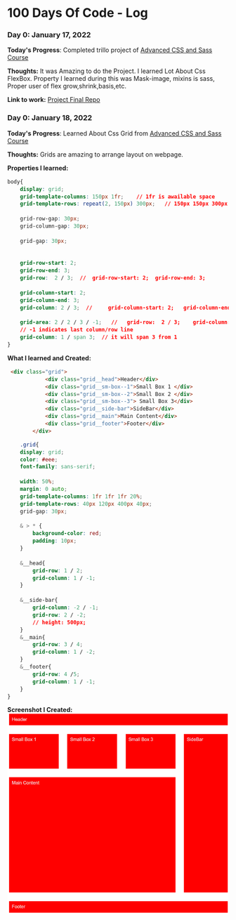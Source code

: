 # 100 Days Of Code - Log

### Day 0: January 17, 2022 
<!-- ##### () -->

**Today's Progress**: Completed trillo project of [Advanced CSS and Sass Course](https://www.udemy.com/course/advanced-css-and-sass/?src=sac&kw=advance+css+and+sass)

**Thoughts:** It was Amazing to do the Project. I learned Lot About Css FlexBox. Property I learned during this was Mask-image, mixins is sass, Proper user of flex grow,shrink,basis,etc.

**Link to work:** [Project Final Repo](https://github.com/Chandraprakash-Darji/Trillo-Final-Advanced-CSS-and-Sass-Course)

### Day 0: January 18, 2022 
<!-- ##### () -->

**Today's Progress**: Learned About Css Grid from [Advanced CSS and Sass Course](https://www.udemy.com/course/advanced-css-and-sass/?src=sac&kw=advance+css+and+sass)

**Thoughts:** Grids are amazing to arrange layout on webpage.

**Properties I learned:** 
```css
body{
    display: grid;
    grid-template-columns: 150px 1fr;    // 1fr is awailable space
    grid-template-rows: repeat(2, 150px) 300px;   // 150px 150px 300px

    grid-row-gap: 30px;
    grid-column-gap: 30px;

    grid-gap: 30px;


    grid-row-start: 2;
    grid-row-end: 3;
    grid-row:  2 / 3;  //  grid-row-start: 2;  grid-row-end: 3;

    grid-column-start: 2;
    grid-column-end: 3;
    grid-column: 2 / 3;  //     grid-column-start: 2;   grid-column-end: 3;

    grid-area: 2 / 2 / 3 / -1;   //   grid-row:  2 / 3;    grid-column: 2 / 3; 
    // -1 indicates last column/row line
    grid-column: 1 / span 3;  // it will span 3 from 1 
}

```
**What I learned and Created:** 
```html 
 <div class="grid">
            <div class="grid__head">Header</div>
            <div class="grid__sm-box--1">Small Box 1 </div>
            <div class="grid__sm-box--2">Small Box 2 </div>
            <div class="grid__sm-box--3"> Small Box 3</div>
            <div class="grid__side-bar">SideBar</div>
            <div class="grid__main">Main Content</div>
            <div class="grid__footer">Footer</div>
        </div>
```
```css
    .grid{
    display: grid;
    color: #eee;
    font-family: sans-serif;
    
    width: 50%;
    margin: 0 auto;
    grid-template-columns: 1fr 1fr 1fr 20%;
    grid-template-rows: 40px 120px 400px 40px;
    grid-gap: 30px;

    & > * {
        background-color: red;
        padding: 10px;
    }

    &__head{
        grid-row: 1 / 2;
        grid-column: 1 / -1;
    }

    &__side-bar{
        grid-column: -2 / -1;
        grid-row: 2 / -2;
        // height: 500px;
    }
    &__main{
        grid-row: 3 / 4;
        grid-column: 1 / -2;
    }
    &__footer{
        grid-row: 4 /5;
        grid-column: 1 / -1;
    }
}
```
**Screenshot I Created:** 
![Screenshot](./18-Jan/output.png)